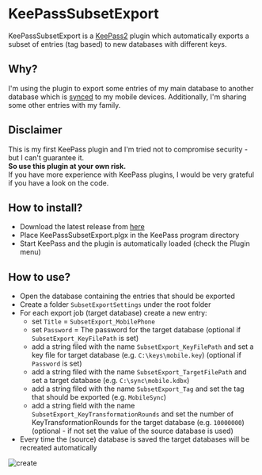 # KeePassSubsetExport 
KeePassSubsetExport is a [KeePass2](https://keepass.info) plugin which automatically exports a subset of entries (tag based) to new databases with different keys.

## Why?
I'm using the plugin to export some entries of my main database to another database which is [synced](https://syncthing.net) to my mobile devices.
Additionally, I'm sharing some other entries with my family.

## Disclaimer
This is my first KeePass plugin and I'm tried not to compromise security - but I can't guarantee it.  
**So use this plugin at your own risk.**  
If you have more experience with KeePass plugins, I would be very grateful if you have a look on the code.

## How to install?
- Download the latest release from [here](https://github.com/lukeIam/KeePassSubsetExport/releases)
- Place KeePassSubsetExport.plgx in the KeePass program directory
- Start KeePass and the plugin is automatically loaded (check the Plugin menu)

## How to use?
- Open the database containing the entries that should be exported
- Create a folder `SubsetExportSettings` under the root folder
- For each export job (target database) create a new entry:
  - set `Title` = `SubsetExport_MobilePhone`
  - set `Password` = The password for the target database
  (optional if `SubsetExport_KeyFilePath` is set)
  - add a string filed with the name `SubsetExport_KeyFilePath` and set a key file for target database (e.g. `C:\keys\mobile.key`)
  (optional if `Password` is set)
  - add a string filed with the name `SubsetExport_TargetFilePath` and set a target database (e.g. `C:\sync\mobile.kdbx`)
  - add a string filed with the name `SubsetExport_Tag` and set the tag that should be exported (e.g. `MobileSync`)
  - add a string field with the name `SubsetExport_KeyTransformationRounds` and set the number of KeyTransformationRounds for the target database (e.g. `10000000`)
  (optional - if not set the value of the source database is used)
- Every time the (source) database is saved the target databases will be recreated automatically

![create](https://user-images.githubusercontent.com/5115160/38439682-da51a266-39de-11e8-9cc4-744d5a3f0dae.png)
